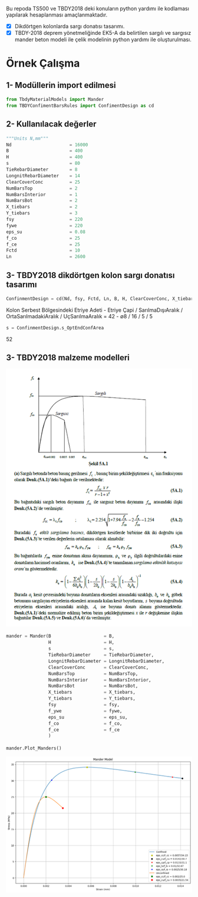 Bu repoda TS500 ve TBDY2018 deki konuların python yardımı ile kodlaması yapılarak hesaplanması amaçlanmaktadır.

- [x] Dikdörtgen kolonlarda sargı donatısı tasarımı.
- [x] TBDY-2018 deprem yönetmeliğinde EK5-A da belirtilen sargılı ve sargısız mander beton modeli ile çelik modelinin python yardımı ile oluşturulması.

# Örnek Çalışma

## 1- Modüllerin import edilmesi

```python
from TbdyMaterialModels import Mander
from TBDYConfimentBarsRules import ConfimentDesign as cd
```

## 2- Kullanılacak değerler

```python
"""Units N,mm"""
Nd                      = 16000 
B                       = 400
H                       = 400
s                       = 80
TieRebarDiameter        = 8
LongnitRebarDiameter    = 14
ClearCoverConc          = 25
NumBarsTop              = 2
NumBarsInterior         = 1
NumBarsBot              = 2
X_tiebars               = 2
Y_tiebars               = 3
fsy                     = 220
fywe                    = 220
eps_su                  = 0.08
f_co                    = 25
f_ce                    = 25
Fctd                    = 10
Ln                      = 2600
```

## 3- TBDY2018 dikdörtgen kolon sargı donatısı tasarımı

```python
ConfinmentDesign = cd(Nd, fsy, Fctd, Ln, B, H, ClearCoverConc, X_tiebars, Y_tiebars, f_co, fywe, TieRebarDiameter, LongnitRebarDiameter)
```
Kolon Serbest Bölgesindeki Etriye Adeti - Etriye Çapi / SarılmaDışıAralık / OrtaSarılmadakiAralık / UçSarılmaAralık = 42 - ∅8 / 16 / 5 / 5

```python
s = ConfinmentDesign.s_OptEndConfArea
```
52

## 3- TBDY2018 malzeme modelleri
![Mander](.\Resource\TBDY_Mander_part.png)
```python
mander = Mander(B                    = B,
                H                    = H,
                s                    = s,
                TieRebarDiameter     = TieRebarDiameter,
                LongnitRebarDiameter = LongnitRebarDiameter,
                ClearCoverConc       = ClearCoverConc,
                NumBarsTop           = NumBarsTop,
                NumBarsInterior      = NumBarsInterior,
                NumBarsBot           = NumBarsBot,
                X_tiebars            = X_tiebars,
                Y_tiebars            = Y_tiebars,
                fsy                  = fsy,
                f_ywe                = fywe,
                eps_su               = eps_su,
                f_co                 = f_co,
                f_ce                 = f_ce
                )

mander.Plot_Manders()
```
![ManderPlot](.\Resource\ExampleManderPlot.png)


